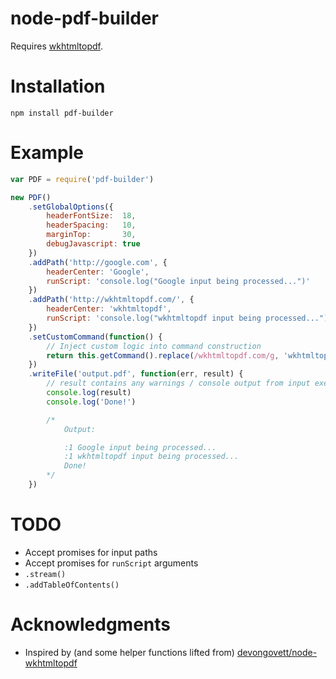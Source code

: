 # node-pdf-builder
Requires [wkhtmltopdf](http://wkhtmltopdf.org).

# Installation
```
npm install pdf-builder
```

# Example
```js
var PDF = require('pdf-builder')

new PDF()
	.setGlobalOptions({
		headerFontSize:  18,
		headerSpacing:   10,
		marginTop:       30,
		debugJavascript: true
	})
	.addPath('http://google.com', {
		headerCenter: 'Google',
		runScript: 'console.log("Google input being processed...")'
	})
	.addPath('http://wkhtmltopdf.com/', {
		headerCenter: 'wkhtmltopdf',
		runScript: 'console.log("wkhtmltopdf input being processed...")'
	})
	.setCustomCommand(function() {
		// Inject custom logic into command construction
		return this.getCommand().replace(/wkhtmltopdf.com/g, 'wkhtmltopdf.org')
	})
	.writeFile('output.pdf', function(err, result) {
		// result contains any warnings / console output from input execution
		console.log(result)
		console.log('Done!')

		/*
			Output:

			:1 Google input being processed...
			:1 wkhtmltopdf input being processed...
			Done!
		*/
	})
```

# TODO
- Accept promises for input paths
- Accept promises for `runScript` arguments
- `.stream()`
- `.addTableOfContents()`

# Acknowledgments
- Inspired by (and some helper functions lifted from) [devongovett/node-wkhtmltopdf](http://github.com/devongovett/node-wkhtmltopdf)
